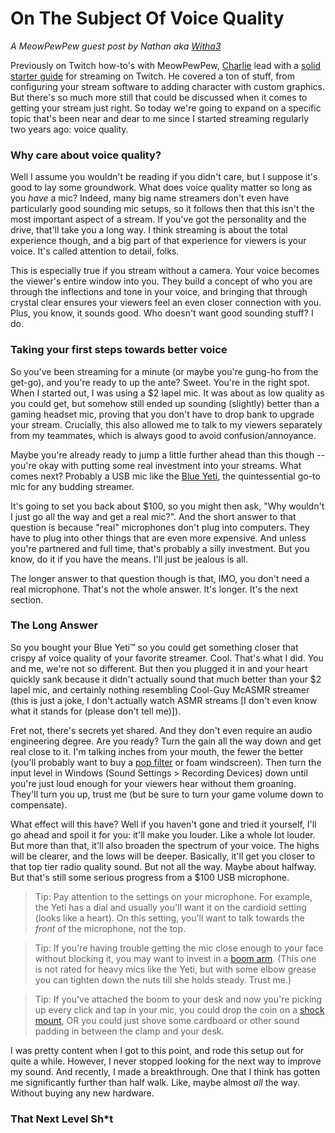 # On The Subject Of Voice Quality

_A MeowPewPew guest post by Nathan aka [Witha3](https://twitch.com/witha3)_

Previously on Twitch how-to's with MeowPewPew, [Charlie](https://twitch.tv/gargarbot) lead with a [solid starter guide](https://medium.com/@charliedeets/beginners-guide-to-streaming-on-twitch-dc2a7108fbd7) for streaming on Twitch. He covered a ton of stuff, from configuring your stream software to adding character with custom graphics. But there's so much more still that could be discussed when it comes to getting your stream just right. So today we're going to expand on a specific topic that's been near and dear to me since I started streaming regularly two years ago: voice quality.

### Why care about voice quality?

Well I assume you wouldn't be reading if you didn't care, but I suppose it's good to lay some groundwork. What does voice quality matter so long as you _have_ a mic? Indeed, many big name streamers don't even have particularly good sounding mic setups, so it follows then that this isn't the most important aspect of a stream. If you've got the personality and the drive, that'll take you a long way. I think streaming is about the total experience though, and a big part of that experience for viewers is your voice. It's called attention to detail, folks.

This is especially true if you stream without a camera. Your voice becomes the viewer's entire window into you. They build a concept of who you are through the inflections and tone in your voice, and bringing that through crystal clear ensures your viewers feel an even closer connection with you. Plus, you know, it sounds good. Who doesn't want good sounding stuff? I do.

### Taking your first steps towards better voice

So you've been streaming for a minute (or maybe you're gung-ho from the get-go), and you're ready to up the ante? Sweet. You're in the right spot. When I started out, I was using a $2 lapel mic. It was about as low quality as you could get, but somehow still ended up sounding (slightly) better than a gaming headset mic, proving that you don't have to drop bank to upgrade your stream. Crucially, this also allowed me to talk to my viewers separately from my teammates, which is always good to avoid confusion/annoyance.

Maybe you're already ready to jump a little further ahead than this though -- you're okay with putting some real investment into your streams. What comes next? Probably a USB mic like the [Blue Yeti](https://www.amazon.com/Blue-Yeti-USB-Microphone-Blackout/dp/B00N1YPXW2/), the quintessential go-to mic for any budding streamer.

It's going to set you back about $100, so you might then ask, "Why wouldn't I just go all the way and get a real mic?". And the short answer to that question is because "real" microphones don't plug into computers. They have to plug into other things that are even more expensive. And unless you're partnered and full time, that's probably a silly investment. But you know, do it if you have the means. I'll just be jealous is all.

The longer answer to that question though is that, IMO, you don't need a real microphone. That's not the whole answer. It's longer. It's the next section.

### The Long Answer

So you bought your Blue Yeti™️ so you could get something closer that crispy af voice quality of your favorite streamer. Cool. That's what I did. You and me, we're not so different. But then you plugged it in and your heart quickly sank because it didn't actually sound that much better than your $2 lapel mic, and certainly nothing resembling Cool-Guy McASMR streamer (this is just a joke, I don't actually watch ASMR streams [I don't even know what it stands for (please don't tell me)]).

Fret not, there's secrets yet shared. And they don't even require an audio engineering degree. Are you ready? Turn the gain all the way down and get real close to it. I'm talking inches from your mouth, the fewer the better (you'll probably want to buy a [pop filter](https://www.amazon.com/Earamble-Studio-Microphone-Filter-Shield/dp/B06WVFRW4H/) or foam windscreen). Then turn the input level in Windows (Sound Settings > Recording Devices) down until you're just loud enough for your viewers hear without them groaning. They'll turn you up, trust me (but be sure to turn your game volume down to compensate).

What effect will this have? Well if you haven't gone and tried it yourself, I'll go ahead and spoil it for you: it'll make you louder. Like a whole lot louder. But more than that, it'll also broaden the spectrum of your voice. The highs will be clearer, and the lows will be deeper. Basically, it'll get you closer to that top tier radio quality sound. But not all the way. Maybe about halfway. But that's still some serious progress from a $100 USB microphone.

>Tip: Pay attention to the settings on your microphone. For example, the Yeti has a dial and usually you'll want it on the cardioid setting (looks like a heart). On this setting, you'll want to talk towards the _front_ of the microphone, not the top. 

>Tip: If you're having trouble getting the mic close enough to your face without blocking it, you may want to invest in a [boom arm](https://www.amazon.com/gp/product/B00DY1F2CS/ref=oh_aui_search_detailpage?ie=UTF8&psc=1). (This one is not rated for heavy mics like the Yeti, but with some elbow grease you can tighten down the nuts till she holds steady. Trust me.)

>Tip: If you've attached the boom to your desk and now you're picking up every click and tap in your mic, you could drop the coin on a [shock mount](http://a.co/hpDTGnC), OR you could just shove some cardboard or other sound padding in between the clamp and your desk.

I was pretty content when I got to this point, and rode this setup out for quite a while. However, I never stopped looking for the next way to improve my sound. And recently, I made a breakthrough. One that I think has gotten me significantly further than half walk. Like, maybe almost _all_ the way. Without buying any new hardware.

### That Next Level Sh*t
